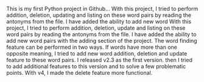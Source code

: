 This is my first Python project in Github... 
With this project, I tried to perform addition, deletion, updating and listing on these word pairs by reading the antonyms from the file. I have added the ability to add new word With this project, I tried to perform addition, deletion, update and listing on these word pairs by reading the antonyms from the file. I have added the ability to add new word pairs with the adding section of the project. The word finding feature can be performed in two ways. If words have more than one opposite meaning, I tried to add new word addition, deletion and update feature to these word pairs.
I released v2.3 as the first version. then I tried to add additional features to this version and to solve a few problematic points. With v4, I made the delete feature more functional.
